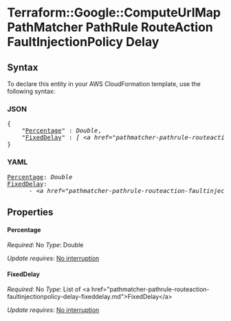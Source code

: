 # Terraform::Google::ComputeUrlMap PathMatcher PathRule RouteAction FaultInjectionPolicy Delay

## Syntax

To declare this entity in your AWS CloudFormation template, use the following syntax:

### JSON

<pre>
{
    "<a href="#percentage" title="Percentage">Percentage</a>" : <i>Double</i>,
    "<a href="#fixeddelay" title="FixedDelay">FixedDelay</a>" : <i>[ &lt;a href=&#34;pathmatcher-pathrule-routeaction-faultinjectionpolicy-delay-fixeddelay.md&#34;&gt;FixedDelay&lt;/a&gt;, ... ]</i>
}
</pre>

### YAML

<pre>
<a href="#percentage" title="Percentage">Percentage</a>: <i>Double</i>
<a href="#fixeddelay" title="FixedDelay">FixedDelay</a>: <i>
      - &lt;a href=&#34;pathmatcher-pathrule-routeaction-faultinjectionpolicy-delay-fixeddelay.md&#34;&gt;FixedDelay&lt;/a&gt;</i>
</pre>

## Properties

#### Percentage

_Required_: No
_Type_: Double

_Update requires_: [No interruption](https://docs.aws.amazon.com/AWSCloudFormation/latest/UserGuide/using-cfn-updating-stacks-update-behaviors.html#update-no-interrupt)

#### FixedDelay

_Required_: No
_Type_: List of &lt;a href=&#34;pathmatcher-pathrule-routeaction-faultinjectionpolicy-delay-fixeddelay.md&#34;&gt;FixedDelay&lt;/a&gt;

_Update requires_: [No interruption](https://docs.aws.amazon.com/AWSCloudFormation/latest/UserGuide/using-cfn-updating-stacks-update-behaviors.html#update-no-interrupt)

